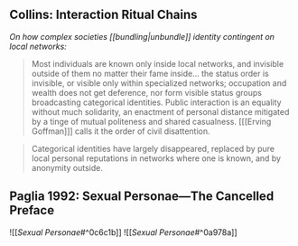 ## Collins: Interaction Ritual Chains

*On how complex societies [[bundling|unbundle]] identity contingent on local networks:*

> Most individuals are known only inside local networks, and invisible outside of them no matter their fame inside... the status order is invisible, or visible only within specialized networks; occupation and wealth does not get deference, nor form visible status groups broadcasting categorical identities. Public interaction is an equality without much solidarity, an enactment of personal distance mitigated by a tinge of mutual politeness and shared casualness. [[[Erving Goffman]]] calls it the order of civil disattention.

> Categorical identities have largely disappeared, replaced by pure local personal reputations in networks where one is known, and by anonymity outside.

## Paglia 1992: Sexual Personae—The Cancelled Preface

![[_Sexual Personae_#^0c6c1b]]
![[_Sexual Personae_#^0a978a]]